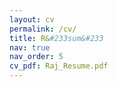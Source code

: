 ```yaml
---
layout: cv
permalink: /cv/
title: R&#233sum&#233
nav: true
nav_order: 5
cv_pdf: Raj_Resume.pdf
---
```

